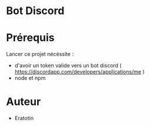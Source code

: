 # Bot Discord

# Prérequis

Lancer ce projet nécéssite :
* d'avoir un token valide vers un bot discord ( https://discordapp.com/developers/applications/me )
* node et npm

# Auteur

* Eratotin